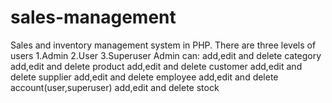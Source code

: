 # sales-management
Sales and inventory management system in PHP. 
There are three levels of users
1.Admin
2.User
3.Superuser 
Admin can:
add,edit and delete category 
add,edit and delete product
add,edit and delete customer
add,edit and delete supplier
add,edit and delete employee
add,edit and delete account(user,superuser)
add,edit and delete stock 
